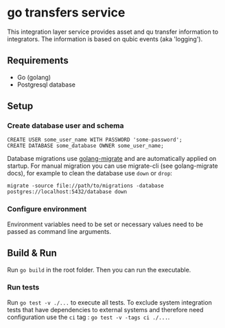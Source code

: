 # go transfers service

This integration layer service provides asset and qu transfer information to integrators. The information is based
on qubic events (aka 'logging').

## Requirements

* Go (golang)
* Postgresql database

## Setup

### Create database user and schema

```postgresql
CREATE USER some_user_name WITH PASSWORD 'some-password';
CREATE DATABASE some_database OWNER some_user_name;
```

Database migrations use [golang-migrate](https://github.com/golang-migrate/migrate) and are automatically applied on 
startup. For manual migration you can use migrate-cli (see golang-migrate docs), for example to clean the database use
`down` or `drop`:

```shell
migrate -source file://path/to/migrations -database postgres://localhost:5432/database down
```

### Configure environment

Environment variables need to be set or necessary values need to be passed as command line arguments.

## Build & Run

Run `go build` in the root folder. Then you can run the executable.

### Run tests

Run `go test -v ./...` to execute all tests. To exclude system integration tests that have dependencies to external
systems and therefore need configuration use the `ci` tag : `go test -v -tags ci ./...`.